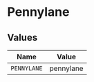 # Pennylane


## Values

| Name        | Value       |
| ----------- | ----------- |
| `PENNYLANE` | pennylane   |